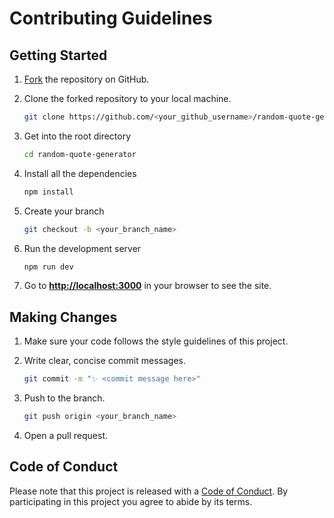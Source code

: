 # Contributing Guidelines

## Getting Started

1. [Fork](https://github.com/JuanPabloDiaz/random-quote-generator/fork) the repository on GitHub.
2. Clone the forked repository to your local machine.

   ```sh
   git clone https://github.com/<your_github_username>/random-quote-generator.git
   ```

3. Get into the root directory

   ```sh
   cd random-quote-generator
   ```

4. Install all the dependencies

   ```sh
   npm install
   ```

5. Create your branch

   ```sh
   git checkout -b <your_branch_name>
   ```

6. Run the development server

   ```sh
   npm run dev
   ```

7. Go to [**http://localhost:3000**](http://localhost:3000) in your browser to see the site.

## Making Changes

1. Make sure your code follows the style guidelines of this project.
2. Write clear, concise commit messages.

   ```bash
   git commit -m "✨ <commit message here>"
   ```

3. Push to the branch.

   ```bash
   git push origin <your_branch_name>
   ```

4. Open a pull request.

## Code of Conduct

Please note that this project is released with a [Code of Conduct](CODE_OF_CONDUCT.md). By participating in this project you agree to abide by its terms.
